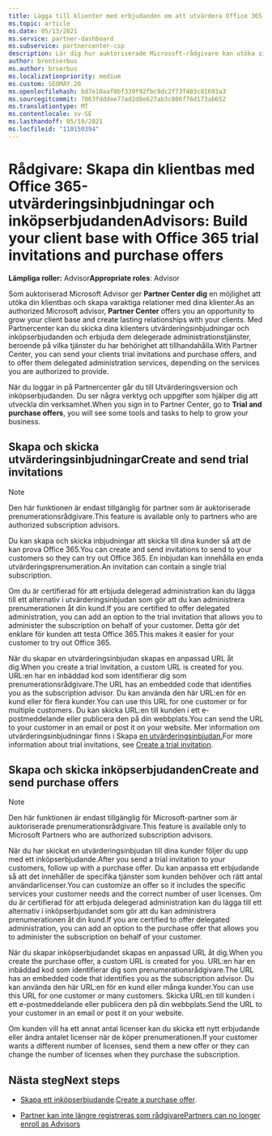 ```yaml
---
title: Lägga till klienter med erbjudanden om att utvärdera Office 365
ms.topic: article
ms.date: 05/13/2021
ms.service: partner-dashboard
ms.subservice: partnercenter-csp
description: Lär dig hur auktoriserade Microsoft-rådgivare kan utöka sina Office 365-prenumerationer. Skapa och skicka office 365-utvärderingsinbjudningar och inköpserbjudanden till klienter.
author: brentserbus
ms.author: brserbus
ms.localizationpriority: medium
ms.custom: SEOMAY.20
ms.openlocfilehash: bd7e10aaf0bf339f92fbc9dc2f73f403c81693a3
ms.sourcegitcommit: 7063fdddee77ad2d8e627ab3c806f76d173ab652
ms.translationtype: MT
ms.contentlocale: sv-SE
ms.lasthandoff: 05/19/2021
ms.locfileid: "110150394"
---
```

# <a name="advisors-build-your-client-base-with-office-365-trial-invitations-and-purchase-offers"></a><span data-ttu-id="678f6-104">Rådgivare: Skapa din klientbas med Office 365-utvärderingsinbjudningar och inköpserbjudanden</span><span class="sxs-lookup"><span data-stu-id="678f6-104">Advisors: Build your client base with Office 365 trial invitations and purchase offers</span></span>


<span data-ttu-id="678f6-105">**Lämpliga roller:** Advisor</span><span class="sxs-lookup"><span data-stu-id="678f6-105">**Appropriate roles**: Advisor</span></span>


<span data-ttu-id="678f6-106">Som auktoriserad Microsoft Advisor ger **Partner Center dig** en möjlighet att utöka din klientbas och skapa varaktiga relationer med dina klienter.</span><span class="sxs-lookup"><span data-stu-id="678f6-106">As an authorized Microsoft advisor, **Partner Center** offers you an opportunity to grow your client base and create lasting relationships with your clients.</span></span> <span data-ttu-id="678f6-107">Med Partnercenter kan du skicka dina klienters utvärderingsinbjudningar och inköpserbjudanden och erbjuda dem delegerade administrationstjänster, beroende på vilka tjänster du har behörighet att tillhandahålla.</span><span class="sxs-lookup"><span data-stu-id="678f6-107">With Partner Center, you can send your clients trial invitations and purchase offers, and to offer them delegated administration services, depending on the services you are authorized to provide.</span></span>

<span data-ttu-id="678f6-108">När du loggar in på Partnercenter går du till Utvärderingsversion och inköpserbjudanden. Du ser några verktyg och uppgifter som hjälper dig att utveckla din verksamhet.</span><span class="sxs-lookup"><span data-stu-id="678f6-108">When you sign in to Partner Center, go to **Trial and purchase offers**, you will see some tools and tasks to help to grow your business.</span></span>

## <a name="create-and-send-trial-invitations"></a><span data-ttu-id="678f6-109">Skapa och skicka utvärderingsinbjudningar</span><span class="sxs-lookup"><span data-stu-id="678f6-109">Create and send trial invitations</span></span>

> [!NOTE]
> <span data-ttu-id="678f6-110">Den här funktionen är endast tillgänglig för partner som är auktoriserade prenumerationsrådgivare.</span><span class="sxs-lookup"><span data-stu-id="678f6-110">This feature is available only to partners who are authorized subscription advisors.</span></span>

<span data-ttu-id="678f6-111">Du kan skapa och skicka inbjudningar att skicka till dina kunder så att de kan prova Office 365.</span><span class="sxs-lookup"><span data-stu-id="678f6-111">You can create and send invitations to send to your customers so they can try out Office 365.</span></span> <span data-ttu-id="678f6-112">En inbjudan kan innehålla en enda utvärderingsprenumeration.</span><span class="sxs-lookup"><span data-stu-id="678f6-112">An invitation can contain a single trial subscription.</span></span>

<span data-ttu-id="678f6-113">Om du är certifierad för att erbjuda delegerad administration kan du lägga till ett alternativ i utvärderingsinbjudan som gör att du kan administrera prenumerationen åt din kund.</span><span class="sxs-lookup"><span data-stu-id="678f6-113">If you are certified to offer delegated administration, you can add an option to the trial invitation that allows you to administer the subscription on behalf of your customer.</span></span> <span data-ttu-id="678f6-114">Detta gör det enklare för kunden att testa Office 365.</span><span class="sxs-lookup"><span data-stu-id="678f6-114">This makes it easier for your customer to try out Office 365.</span></span>

<span data-ttu-id="678f6-115">När du skapar en utvärderingsinbjudan skapas en anpassad URL åt dig.</span><span class="sxs-lookup"><span data-stu-id="678f6-115">When you create a trial invitation, a custom URL is created for you.</span></span> <span data-ttu-id="678f6-116">URL:en har en inbäddad kod som identifierar dig som prenumerationsrådgivare.</span><span class="sxs-lookup"><span data-stu-id="678f6-116">The URL has an embedded code that identifies you as the subscription advisor.</span></span> <span data-ttu-id="678f6-117">Du kan använda den här URL:en för en kund eller för flera kunder.</span><span class="sxs-lookup"><span data-stu-id="678f6-117">You can use this URL for one customer or for multiple customers.</span></span> <span data-ttu-id="678f6-118">Du kan skicka URL:en till kunden i ett e-postmeddelande eller publicera den på din webbplats.</span><span class="sxs-lookup"><span data-stu-id="678f6-118">You can send the URL to your customer in an email or post it on your website.</span></span>
<span data-ttu-id="678f6-119">Mer information om utvärderingsinbjudningar finns i Skapa [en utvärderingsinbjudan.](advisors-create-a-trial-invitation.md)</span><span class="sxs-lookup"><span data-stu-id="678f6-119">For more information about trial invitations, see [Create a trial invitation](advisors-create-a-trial-invitation.md).</span></span>

## <a name="create-and-send-purchase-offers"></a><span data-ttu-id="678f6-120">Skapa och skicka inköpserbjudanden</span><span class="sxs-lookup"><span data-stu-id="678f6-120">Create and send purchase offers</span></span>

> [!NOTE]
> <span data-ttu-id="678f6-121">Den här funktionen är endast tillgänglig för Microsoft-partner som är auktoriserade prenumerationsrådgivare.</span><span class="sxs-lookup"><span data-stu-id="678f6-121">This feature is available only to Microsoft Partners who are authorized subscription advisors.</span></span>

<span data-ttu-id="678f6-122">När du har skickat en utvärderingsinbjudan till dina kunder följer du upp med ett inköpserbjudande.</span><span class="sxs-lookup"><span data-stu-id="678f6-122">After you send a trial invitation to your customers, follow up with a purchase offer.</span></span> <span data-ttu-id="678f6-123">Du kan anpassa ett erbjudande så att det innehåller de specifika tjänster som kunden behöver och rätt antal användarlicenser.</span><span class="sxs-lookup"><span data-stu-id="678f6-123">You can customize an offer so it includes the specific services your customer needs and the correct number of user licenses.</span></span> <span data-ttu-id="678f6-124">Om du är certifierad för att erbjuda delegerad administration kan du lägga till ett alternativ i inköpserbjudandet som gör att du kan administrera prenumerationen åt din kund.</span><span class="sxs-lookup"><span data-stu-id="678f6-124">If you are certified to offer delegated administration, you can add an option to the purchase offer that allows you to administer the subscription on behalf of your customer.</span></span>

<span data-ttu-id="678f6-125">När du skapar inköpserbjudandet skapas en anpassad URL åt dig.</span><span class="sxs-lookup"><span data-stu-id="678f6-125">When you create the purchase offer, a custom URL is created for you.</span></span> <span data-ttu-id="678f6-126">URL:en har en inbäddad kod som identifierar dig som prenumerationsrådgivare.</span><span class="sxs-lookup"><span data-stu-id="678f6-126">The URL has an embedded code that identifies you as the subscription advisor.</span></span> <span data-ttu-id="678f6-127">Du kan använda den här URL:en för en kund eller många kunder.</span><span class="sxs-lookup"><span data-stu-id="678f6-127">You can use this URL for one customer or many customers.</span></span> <span data-ttu-id="678f6-128">Skicka URL:en till kunden i ett e-postmeddelande eller publicera den på din webbplats.</span><span class="sxs-lookup"><span data-stu-id="678f6-128">Send the URL to your customer in an email or post it on your website.</span></span>

<span data-ttu-id="678f6-129">Om kunden vill ha ett annat antal licenser kan du skicka ett nytt erbjudande eller ändra antalet licenser när de köper prenumerationen.</span><span class="sxs-lookup"><span data-stu-id="678f6-129">If your customer wants a different number of licenses, send them a new offer or they can change the number of licenses when they purchase the subscription.</span></span>

## <a name="next-steps"></a><span data-ttu-id="678f6-130">Nästa steg</span><span class="sxs-lookup"><span data-stu-id="678f6-130">Next steps</span></span>

- <span data-ttu-id="678f6-131">[Skapa ett inköpserbjudande](advisor-create-a-purchase-offer.md).</span><span class="sxs-lookup"><span data-stu-id="678f6-131">[Create a purchase offer](advisor-create-a-purchase-offer.md).</span></span>

- [<span data-ttu-id="678f6-132">Partner kan inte längre registreras som rådgivare</span><span class="sxs-lookup"><span data-stu-id="678f6-132">Partners can no longer enroll as Advisors</span></span>](advisors-no-csp.md)
